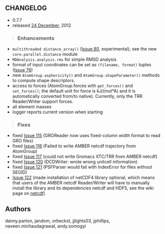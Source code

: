 ## CHANGELOG ##

  * 0.7.7
  * released [24 December](http://en.wikipedia.org/wiki/Christmas_Eve), 2012

> ### Enhancements ###

  * `multithreaded distance_array()` ([Issue 80](http://issues.mdanalysis.org/80), experimental); see the new `core.parallel.distance` module
  * `MDAnalysis.analysis.rms` for simple RMSD analysis
  * format of input coordinates can be set as `(filename, format)` tuples ([Issue 76](http://issues.mdanalysis.org/76))
  * new `AtomGroup.asphericity()` and `AtomGroup.shapeParameter()` methods to compute shape descriptors.
  * access to forces (AtomGroup.forces with `get_forces()` and `set_forces()`; the default unit for force is kJ/(mol\*A) and it is automatically converted from/to native). Currently, only the TRR Reader/Writer support forces.
  * all element masses
  * logger reports current version when starting

> ### Fixes ###

  * fixed [Issue 115](http://issues.mdanalysis.org/115) (GROReader now uses fixed-column width format to read GRO files)
  * fixed [Issue 116](http://issues.mdanalysis.org/116) (Failed to write AMBER netcdf trajectory from AtomGroup)
  * fixed [Issue 117](http://issues.mdanalysis.org/117) (could not write Gromacs XTC/TRR from AMBER netcdf)
  * fixed [Issue 120](http://issues.mdanalysis.org/120) (DCDWriter: wrote wrong unitcell information)
  * fixed [Issue 121](http://issues.mdanalysis.org/121) (PSFParser would fail with IndexError for files without SEGID)
  * [Issue 122](http://issues.mdanalysis.org/122) (made installation of netCDF4 library optional, which means that users of the AMBER netcdf Reader/Writer will have to manually install the library and its dependencies netcdf and HDF5, see the wiki page on [netcdf](netcdf))

## Authors ##
danny.parton, jandom, orbeckst, jjlights03, jphillips, naveen.michaudagrawal, andy.somogyi
